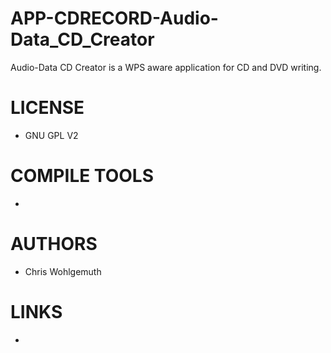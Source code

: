 APP-CDRECORD-Audio-Data_CD_Creator
==================================

Audio-Data CD Creator is a WPS aware application for CD and DVD writing. 


LICENSE
===============
- GNU GPL V2

COMPILE TOOLS
===============
* 

AUTHORS
===============
* Chris Wohlgemuth

LINKS
===============
* 

